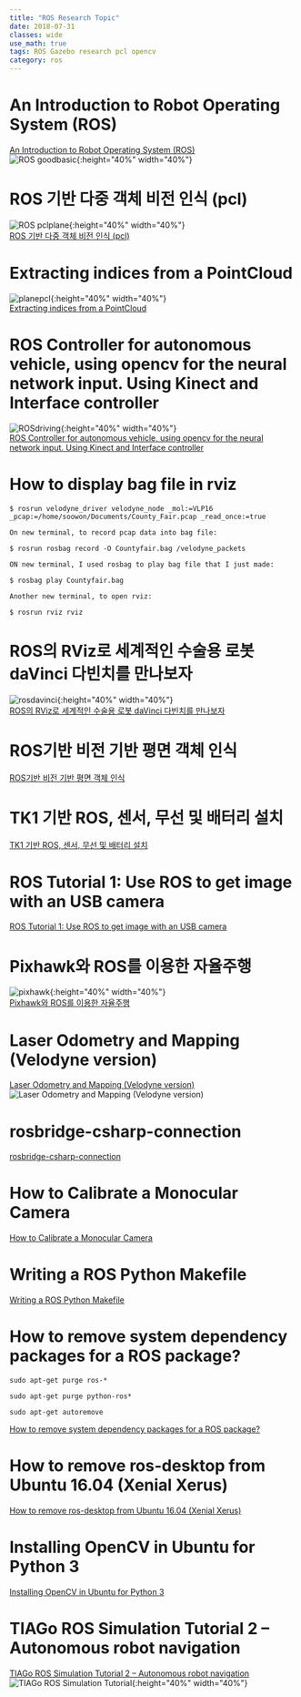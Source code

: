 ```yaml
---
title: "ROS Research Topic"
date: 2018-07-31
classes: wide
use_math: true
tags: ROS Gazebo research pcl opencv
category: ros
---
```




# An Introduction to Robot Operating System (ROS)
[An Introduction to Robot Operating System (ROS)](https://www.allaboutcircuits.com/technical-articles/an-introduction-to-robot-operating-system-ros/)  
![ROS goodbasic](https://www.allaboutcircuits.com/uploads/articles/Gazebo_moving_turt_thumb.jpg){:height="40%" width="40%"}  


# ROS 기반 다중 객체 비전 인식 (pcl)
![ROS pclplane](../../pictures/ros/pclplane.png){:height="40%" width="40%"}  
[ROS 기반 다중 객체 비전 인식 (pcl)](http://daddynkidsmakers.blogspot.com/2015/08/ros_27.html)

# Extracting indices from a PointCloud
![planepcl](../../pictures/ros/planepcl.png){:height="40%" width="40%"}  
[Extracting indices from a PointCloud](http://pointclouds.org/documentation/tutorials/extract_indices.php#extract-indices)

# ROS Controller for autonomous vehicle, using opencv for the neural network input. Using Kinect and Interface controller 
![ROSdriving](../../pictures/ros/rosdriving.png){:height="40%" width="40%"}  
[ROS Controller for autonomous vehicle, using opencv for the neural network input. Using Kinect and Interface controller ](https://github.com/dsapandora/SIMUL_DSA)


# How to display bag file in rviz
```
$ rosrun velodyne_driver velodyne_node _mol:=VLP16 _pcap:=/home/soowon/Documents/County_Fair.pcap _read_once:=true

On new terminal, to record pcap data into bag file:

$ rosrun rosbag record -O Countyfair.bag /velodyne_packets

ON new terminal, I used rosbag to play bag file that I just made:

$ rosbag play Countyfair.bag

Another new terminal, to open rviz:

$ rosrun rviz rviz
```

# ROS의 RViz로 세계적인 수술용 로봇 daVinci 다빈치를 만나보자
![rosdavinci](../../pictures/ros/rosdavinci.png){:height="40%" width="40%"}  
[ROS의 RViz로 세계적인 수술용 로봇 daVinci 다빈치를 만나보자](http://pinkwink.kr/906)

# ROS기반 비전 기반 평면 객체 인식 
[ROS기반 비전 기반 평면 객체 인식 ](http://daddynkidsmakers.blogspot.com/2015/08/blog-post_59.html)

# TK1 기반 ROS, 센서, 무선 및 배터리 설치 
[TK1 기반 ROS, 센서, 무선 및 배터리 설치 ](http://daddynkidsmakers.blogspot.com/2015/08/tk1-ros.html)

# ROS Tutorial 1: Use ROS to get image with an USB camera
[ROS Tutorial 1: Use ROS to get image with an USB camera](http://ninghang.blogspot.com/2011/11/tutorial-1-use-ros-to-get-image-with.html)

# Pixhawk와 ROS를 이용한 자율주행
![pixhawk](../../pictures/ros/pixhawk.png){:height="40%" width="40%"}  
[Pixhawk와 ROS를 이용한 자율주행](http://www.modulabs.co.kr/board_GDCH80/2870)

# Laser Odometry and Mapping (Velodyne version)
[Laser Odometry and Mapping (Velodyne version)](http://wiki.ros.org/loam_velodyne)  
![Laser Odometry and Mapping (Velodyne version)](http://wiki.ros.org/loam_velodyne?action=AttachFile&do=get&target=maps.jpg)

# rosbridge-csharp-connection
[rosbridge-csharp-connection](https://github.com/horverno/rosbridge-csharp-connection/)

# How to Calibrate a Monocular Camera
[How to Calibrate a Monocular Camera](http://wiki.ros.org/camera_calibration/Tutorials/MonocularCalibration)

# Writing a ROS Python Makefile
[Writing a ROS Python Makefile](http://wiki.ros.org/rospy_tutorials/Tutorials/Makefile)

# How to remove system dependency packages for a ROS package?
```
sudo apt-get purge ros-*

sudo apt-get purge python-ros*

sudo apt-get autoremove
```
[How to remove system dependency packages for a ROS package?](https://askubuntu.com/questions/885734/how-to-remove-system-dependency-packages-for-a-ros-package)

# How to remove ros-desktop from Ubuntu 16.04 (Xenial Xerus)
[How to remove ros-desktop from Ubuntu 16.04 (Xenial Xerus)](https://www.howtoinstall.co/en/ubuntu/xenial/ros-desktop?action=remove)

# Installing OpenCV in Ubuntu for Python 3
[Installing OpenCV in Ubuntu for Python 3](http://cyaninfinite.com/tutorials/installing-opencv-in-ubuntu-for-python-3/)

# TIAGo ROS Simulation Tutorial 2 – Autonomous robot navigation
[TIAGo ROS Simulation Tutorial 2 – Autonomous robot navigation](https://blog.pal-robotics.com/tiago-ros-simulation-tutorial-2-autonomous-robot-navigation/)  
![TIAGo ROS Simulation Tutorial](http://blog.pal-robotics.com/wp-content/uploads/2016/12/TIAGogmapping-1.gif){:height="40%" width="40%"}  
